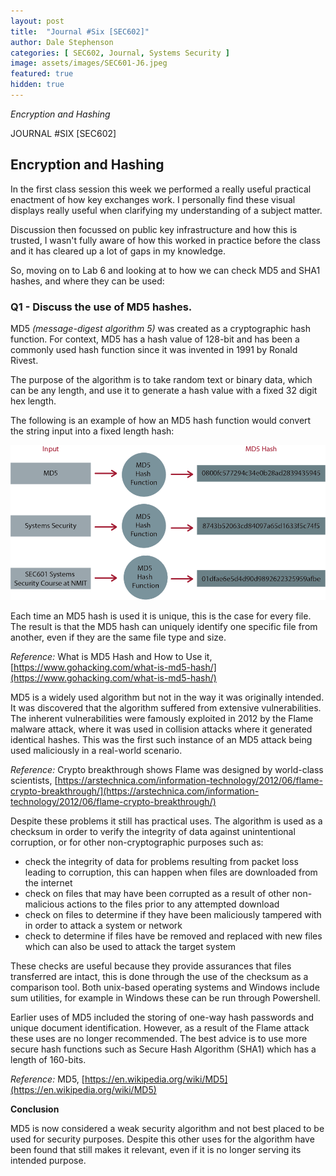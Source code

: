 ```yaml
---
layout: post
title:  "Journal #Six [SEC602]"
author: Dale Stephenson
categories: [ SEC602, Journal, Systems Security ]
image: assets/images/SEC601-J6.jpeg
featured: true
hidden: true
---
```

<i>Encryption and Hashing</i>

JOURNAL #SIX [SEC602]

<h2>Encryption and Hashing</h2>

In the first class session this week we performed a really useful practical enactment of how key exchanges work. I personally find these visual displays really useful when clarifying my understanding of a subject matter.

Discussion then focussed on public key infrastructure and how this is trusted, I wasn't fully aware of how this worked in practice before the class and it has cleared up a lot of gaps in my knowledge.

So, moving on to Lab 6 and looking at to how we can check MD5 and SHA1 hashes, and where they can be used:

<h3>Q1 - Discuss the use of MD5 hashes.</h3> 

MD5 <i>(message-digest algorithm 5)</i> was created as a cryptographic hash function. For context, MD5 has a hash value of 128-bit and has been a commonly used hash function since it was invented in 1991 by Ronald Rivest.

The purpose of the algorithm is to take random text or binary data, which can be any length, and use it to generate a hash value with a fixed 32 digit hex length.

The following is an example of how an MD5 hash function would convert the string input into a fixed length hash:

<img src="/assets/images/SEC601-J6-a.jpeg" alt="MD5 Hash Function"><br>

Each time an MD5 hash is used it is unique, this is the case for every file. The result is that the MD5 hash can uniquely identify one specific file from another, even if they are the same file type and size.

<i>Reference:</i> What is MD5 Hash and How to Use it, [https://www.gohacking.com/what-is-md5-hash/](https://www.gohacking.com/what-is-md5-hash/)

MD5 is a widely used algorithm but not in the way it was originally intended. It was discovered that the algorithm suffered from extensive vulnerabilities. The inherent vulnerabilities were famously exploited in 2012 by the Flame malware attack, where it was used in collision attacks where it generated identical hashes. This was the first such instance of an MD5 attack being used maliciously in a real-world scenario. 

<i>Reference:</i> Crypto breakthrough shows Flame was designed by world-class scientists, [https://arstechnica.com/information-technology/2012/06/flame-crypto-breakthrough/](https://arstechnica.com/information-technology/2012/06/flame-crypto-breakthrough/)

Despite these problems it still has practical uses. The algorithm is used as a checksum in order to verify the integrity of data against unintentional corruption, or for other non-cryptographic purposes such as:

- check the integrity of data for problems resulting from packet loss leading to corruption, this can happen when files are downloaded from the internet
- check on files that may have been corrupted as a result of other non-malicious actions to the files prior to any attempted download
- check on files to determine if they have been  maliciously tampered with in order to attack a system or network 
- check to determine if files have be removed and replaced with new files which can also be used to attack the target system 

These checks are useful because they provide assurances that files transferred are intact, this is done through the use of the checksum as a comparison tool. Both unix-based operating systems and Windows include sum utilities, for example in Windows these can be run through Powershell.

Earlier uses of MD5 included the storing of one-way hash passwords and unique document identification. However, as a result of the Flame attack these uses are no longer recommended. The best advice is to use more secure hash functions such as Secure Hash Algorithm (SHA1) which has a length of 160-bits.

<i>Reference:</i> MD5, [https://en.wikipedia.org/wiki/MD5](https://en.wikipedia.org/wiki/MD5)

<b>Conclusion</b>

MD5 is now considered a weak security algorithm and not best placed to be used for security purposes. Despite this other uses for the algorithm have been found that still makes it relevant, even if it is no longer serving its intended purpose.  